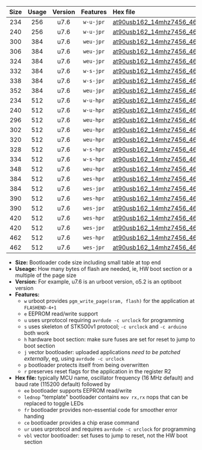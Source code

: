|Size|Usage|Version|Features|Hex file|
|:-:|:-:|:-:|:-:|:--|
|234|256|u7.6|`w-u-jpr`|[at90usb162_14mhz7456_460800bps_ur_vbl.hex](https://raw.githubusercontent.com/stefanrueger/urboot/main//at90usb162_14mhz7456_460800bps_ur_vbl.hex)|
|240|256|u7.6|`w-u-jpr`|[at90usb162_14mhz7456_460800bps_lednop_ur_vbl.hex](https://raw.githubusercontent.com/stefanrueger/urboot/main//at90usb162_14mhz7456_460800bps_lednop_ur_vbl.hex)|
|300|384|u7.6|`weu-jpr`|[at90usb162_14mhz7456_460800bps_ee_ur_vbl.hex](https://raw.githubusercontent.com/stefanrueger/urboot/main//at90usb162_14mhz7456_460800bps_ee_ur_vbl.hex)|
|306|384|u7.6|`weu-jpr`|[at90usb162_14mhz7456_460800bps_ee_lednop_ur_vbl.hex](https://raw.githubusercontent.com/stefanrueger/urboot/main//at90usb162_14mhz7456_460800bps_ee_lednop_ur_vbl.hex)|
|324|384|u7.6|`weu-jpr`|[at90usb162_14mhz7456_460800bps_ee_lednop_fr_ur_vbl.hex](https://raw.githubusercontent.com/stefanrueger/urboot/main//at90usb162_14mhz7456_460800bps_ee_lednop_fr_ur_vbl.hex)|
|332|384|u7.6|`w-s-jpr`|[at90usb162_14mhz7456_460800bps_vbl.hex](https://raw.githubusercontent.com/stefanrueger/urboot/main//at90usb162_14mhz7456_460800bps_vbl.hex)|
|338|384|u7.6|`w-s-jpr`|[at90usb162_14mhz7456_460800bps_lednop_vbl.hex](https://raw.githubusercontent.com/stefanrueger/urboot/main//at90usb162_14mhz7456_460800bps_lednop_vbl.hex)|
|352|384|u7.6|`weu-jpr`|[at90usb162_14mhz7456_460800bps_ee_lednop_fr_ce_ur_vbl.hex](https://raw.githubusercontent.com/stefanrueger/urboot/main//at90usb162_14mhz7456_460800bps_ee_lednop_fr_ce_ur_vbl.hex)|
|234|512|u7.6|`w-u-hpr`|[at90usb162_14mhz7456_460800bps_ur.hex](https://raw.githubusercontent.com/stefanrueger/urboot/main//at90usb162_14mhz7456_460800bps_ur.hex)|
|240|512|u7.6|`w-u-hpr`|[at90usb162_14mhz7456_460800bps_lednop_ur.hex](https://raw.githubusercontent.com/stefanrueger/urboot/main//at90usb162_14mhz7456_460800bps_lednop_ur.hex)|
|296|512|u7.6|`weu-hpr`|[at90usb162_14mhz7456_460800bps_ee_ur.hex](https://raw.githubusercontent.com/stefanrueger/urboot/main//at90usb162_14mhz7456_460800bps_ee_ur.hex)|
|302|512|u7.6|`weu-hpr`|[at90usb162_14mhz7456_460800bps_ee_lednop_ur.hex](https://raw.githubusercontent.com/stefanrueger/urboot/main//at90usb162_14mhz7456_460800bps_ee_lednop_ur.hex)|
|320|512|u7.6|`weu-hpr`|[at90usb162_14mhz7456_460800bps_ee_lednop_fr_ur.hex](https://raw.githubusercontent.com/stefanrueger/urboot/main//at90usb162_14mhz7456_460800bps_ee_lednop_fr_ur.hex)|
|328|512|u7.6|`w-s-hpr`|[at90usb162_14mhz7456_460800bps.hex](https://raw.githubusercontent.com/stefanrueger/urboot/main//at90usb162_14mhz7456_460800bps.hex)|
|334|512|u7.6|`w-s-hpr`|[at90usb162_14mhz7456_460800bps_lednop.hex](https://raw.githubusercontent.com/stefanrueger/urboot/main//at90usb162_14mhz7456_460800bps_lednop.hex)|
|348|512|u7.6|`weu-hpr`|[at90usb162_14mhz7456_460800bps_ee_lednop_fr_ce_ur.hex](https://raw.githubusercontent.com/stefanrueger/urboot/main//at90usb162_14mhz7456_460800bps_ee_lednop_fr_ce_ur.hex)|
|384|512|u7.6|`wes-hpr`|[at90usb162_14mhz7456_460800bps_ee.hex](https://raw.githubusercontent.com/stefanrueger/urboot/main//at90usb162_14mhz7456_460800bps_ee.hex)|
|384|512|u7.6|`wes-jpr`|[at90usb162_14mhz7456_460800bps_ee_vbl.hex](https://raw.githubusercontent.com/stefanrueger/urboot/main//at90usb162_14mhz7456_460800bps_ee_vbl.hex)|
|390|512|u7.6|`wes-hpr`|[at90usb162_14mhz7456_460800bps_ee_lednop.hex](https://raw.githubusercontent.com/stefanrueger/urboot/main//at90usb162_14mhz7456_460800bps_ee_lednop.hex)|
|390|512|u7.6|`wes-jpr`|[at90usb162_14mhz7456_460800bps_ee_lednop_vbl.hex](https://raw.githubusercontent.com/stefanrueger/urboot/main//at90usb162_14mhz7456_460800bps_ee_lednop_vbl.hex)|
|420|512|u7.6|`wes-hpr`|[at90usb162_14mhz7456_460800bps_ee_lednop_fr.hex](https://raw.githubusercontent.com/stefanrueger/urboot/main//at90usb162_14mhz7456_460800bps_ee_lednop_fr.hex)|
|420|512|u7.6|`wes-jpr`|[at90usb162_14mhz7456_460800bps_ee_lednop_fr_vbl.hex](https://raw.githubusercontent.com/stefanrueger/urboot/main//at90usb162_14mhz7456_460800bps_ee_lednop_fr_vbl.hex)|
|462|512|u7.6|`wes-hpr`|[at90usb162_14mhz7456_460800bps_ee_lednop_fr_ce.hex](https://raw.githubusercontent.com/stefanrueger/urboot/main//at90usb162_14mhz7456_460800bps_ee_lednop_fr_ce.hex)|
|462|512|u7.6|`wes-jpr`|[at90usb162_14mhz7456_460800bps_ee_lednop_fr_ce_vbl.hex](https://raw.githubusercontent.com/stefanrueger/urboot/main//at90usb162_14mhz7456_460800bps_ee_lednop_fr_ce_vbl.hex)|

- **Size:** Bootloader code size including small table at top end
- **Useage:** How many bytes of flash are needed, ie, HW boot section or a multiple of the page size
- **Version:** For example, u7.6 is an urboot version, o5.2 is an optiboot version
- **Features:**
  + `w` urboot provides `pgm_write_page(sram, flash)` for the application at `FLASHEND-4+1`
  + `e` EEPROM read/write support
  + `u` uses urprotocol requiring `avrdude -c urclock` for programming
  + `s` uses skeleton of STK500v1 protocol; `-c urclock` and `-c arduino` both work
  + `h` hardware boot section: make sure fuses are set for reset to jump to boot section
  + `j` vector bootloader: uploaded applications *need to be patched externally*, eg, using `avrdude -c urclock`
  + `p` bootloader protects itself from being overwritten
  + `r` preserves reset flags for the application in the register R2
- **Hex file:** typically MCU name, oscillator frequency (16 MHz default) and baud rate (115200 default) followed by
  + `ee` bootloader supports EEPROM read/write
  + `lednop` "template" bootloader contains `mov rx,rx` nops that can be replaced to toggle LEDs
  + `fr` bootloader provides non-essential code for smoother error handing
  + `ce` bootloader provides a chip erase command
  + `ur` uses urprotocol and requires `avrdude -c urclock` for programming
  + `vbl` vector bootloader: set fuses to jump to reset, not the HW boot section
